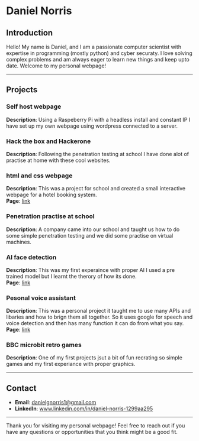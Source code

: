 # Daniel Norris

## Introduction

Hello! My name is Daniel, and I am a passionate computer scientist with expertise in programming (mostly python) and cyber securaty. I love solving complex problems and am always eager to learn new things and keep upto date. 
Welcome to my personal webpage!

---

## Projects

### Self host webpage
**Description**: Using a Raspeberry Pi with a headless install and constant IP I have set up my own webpage using wordpress connected to a server.

### Hack the box and Hackerone
**Description**: Following the penetration testing at school I have done alot of practise at home with these cool websites.

### html and css webpage
**Description**: This was a project for school and created a small interactive webpage for a hotel booking system. <br>
**Page**: [link](https://github.com/DanielGNorris/CodePublic/tree/53c1e3b8e19cd884eba65f322762c6f70ae643c2/Sharp%20Shack%20(HTML))

### Penetration practise at school
**Description**: A company came into our school and taught us how to do some simple penetration testing and we did some practise on virtual machines.

### AI face detection
**Description**: This was my first experaince with proper AI I used a pre trained model but I learnt the therory of how its done. <br>
**Page**: [link](https://github.com/DanielGNorris/CodePublic/tree/53c1e3b8e19cd884eba65f322762c6f70ae643c2/Face%20Detection)

### Pesonal voice assistant
**Description**: This was a personal project it taught me to use many APIs and libaries and how to brign them all together. So it uses google for speech and voice detection and then has many function it can do from what you say. <br>
**Page**: [link](https://github.com/DanielGNorris/CodePublic/blob/53c1e3b8e19cd884eba65f322762c6f70ae643c2/Personal%20Assistant.py)

### BBC microbit retro games
**Description**: One of my first projects jsut a bit of fun recrating so simple games and my first experiance with proper graphics.


---

## Contact

- **Email**: danielgnorris1@gmail.com
- **LinkedIn**: www.linkedin.com/in/daniel-norris-1299aa295

---

Thank you for visiting my personal webpage! Feel free to reach out if you have any questions or opportunities that you think might be a good fit.
